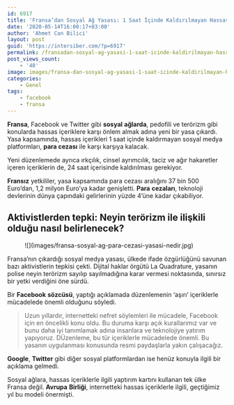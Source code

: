 ```yaml
---
id: 6917
title: 'Fransa’dan Sosyal Ağ Yasası: 1 Saat İçinde Kaldırılmayan Hassas İçerikler İçin Para Cezası'
date: '2020-05-14T16:00:17+03:00'
author: 'Ahmet Can Bilici'
layout: post
guid: 'https://intersiber.com/?p=6917'
permalink: /fransadan-sosyal-ag-yasasi-1-saat-icinde-kaldirilmayan-hassas-icerikler-icin-para-cezasi/
post_views_count:
    - '40'
image: images/fransa-dan-sosyal-ag-yasasi-1-saat-icinde-kaldirilmayan-hassas-icerikler-icin-para-cezasi.png
categories:
    - Genel
tags:
    - facebook
    - fransa
---
```


**Fransa**, Facebook ve Twitter gibi **sosyal** **ağlarda**, pedofili ve terörizm gibi konularda hassas içeriklere karşı önlem almak adına yeni bir yasa çıkardı. Yasa kapsamında, hassas içerikleri 1 saat içinde kaldırmayan sosyal medya platformları, **para cezası** ile karşı karşıya kalacak.

Yeni düzenlemede ayrıca ırkçılık, cinsel ayrımcılık, taciz ve ağır hakaretler içeren içeriklerin de, 24 saat içerisinde kaldırılması gerekiyor.

**Fransız** yetkililer, yasa kapsamında para cezası aralığını 37 bin 500 Euro’dan, 1,2 milyon Euro’ya kadar genişletti. **Para** **cezaları**, teknoloji devlerinin dünya çapındaki gelirlerinin yüzde 4’üne kadar çıkabiliyor.

## Aktivistlerden tepki: Neyin terörizm ile ilişkili olduğu nasıl belirlenecek?

<figure class="wp-block-image size-large">![](images/fransa-sosyal-ag-para-cezasi-yasasi-nedir.jpg)</figure>Fransa’nın çıkardığı sosyal medya yasası, ülkede ifade özgürlüğünü savunan bazı aktivistlerin tepkisi çekti. Dijital haklar örgütü La Quadrature, yasanın polise neyin terörizm sayılıp sayılmadığına karar vermesi noktasında, sınırsız bir yetki verdiğini öne sürdü.

Bir **Facebook** **sözcüsü**, yaptığı açıklamada düzenlemenin ‘aşırı’ içeriklerle mücadelede önemli olduğunu söyledi.

> Uzun yıllardır, internetteki nefret söylemleri ile mücadele, Facebook için en öncelikli konu oldu. Bu duruma karşı açık kurallarımız var ve bunu daha iyi tanımlamak adına insanlara ve teknolojiye yatırım yapıyoruz. DÜzenleme, bu tür içeriklerle mücadelede önemli. Bu yasanın uygulanması konusunda resmi paydaşlarla yakın çalışacağız.

**Google**, **Twitter** gibi diğer sosyal platformlardan ise henüz konuyla ilgili bir açıklama gelmedi.

Sosyal ağlara, hassas içeriklerle ilgili yaptırım kartını kullanan tek ülke Fransa değil. **Avrupa** **Birliği**, internetteki hassas içeriklerle ilgili, geçtiğimiz yıl bu modeli önermişti.